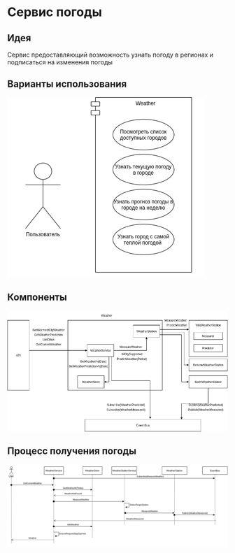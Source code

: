 # Сервис погоды

## Идея
Сервис предоставляющий возможность узнать погоду в регионах и подписаться на изменения погоды

## Варианты использования
![Use Cases](/src/weather/docs/use_case.png)

## Компоненты
![Use Cases](/src/weather/docs/components.png)

## Процесс получения погоды
![Flow](/src/weather/docs/get_weather_flow.png)